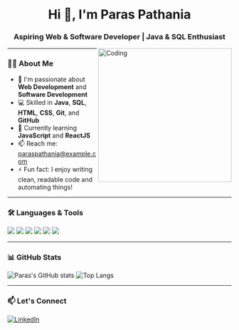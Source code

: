 <h1 align="center">Hi 👋, I'm Paras Pathania</h1>
<h3 align="center">Aspiring Web & Software Developer | Java & SQL Enthusiast</h3>

<img align="right" alt="Coding" width="300" src="https://media.giphy.com/media/qgQUggAC3Pfv687qPC/giphy.gif" />

---

### 👨‍💻 About Me

- 🔭 I'm passionate about **Web Development** and **Software Development**
- 💻 Skilled in **Java**, **SQL**, **HTML**, **CSS**, **Git**, and **GitHub**
- 🌱 Currently learning **JavaScript** and **ReactJS**
- 📫 Reach me: paraspathania@example.com
- ⚡ Fun fact: I enjoy writing clean, readable code and automating things!

---

### 🛠️ Languages & Tools

<p>
  <img src="https://img.shields.io/badge/Java-007396?logo=java&logoColor=white" />
  <img src="https://img.shields.io/badge/SQL-336791?logo=mysql&logoColor=white" />
  <img src="https://img.shields.io/badge/HTML5-E34F26?logo=html5&logoColor=white" />
  <img src="https://img.shields.io/badge/CSS3-1572B6?logo=css3&logoColor=white" />
  <img src="https://img.shields.io/badge/Git-F05032?logo=git&logoColor=white" />
  <img src="https://img.shields.io/badge/GitHub-181717?logo=github&logoColor=white" />
</p>

---

### 📊 GitHub Stats

![Paras's GitHub stats](https://github-readme-stats.vercel.app/api?username=paraspathania&show_icons=true&theme=react)
![Top Langs](https://github-readme-stats.vercel.app/api/top-langs/?username=paraspathania&layout=compact)

---

### 📫 Let's Connect

[![LinkedIn](https://img.shields.io/badge/-LinkedIn-blue?logo=linkedin&logoColor=white)](https://linkedin.com/in/paras-pathania-01a793327)
